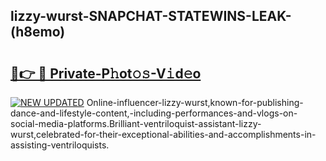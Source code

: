 ## lizzy-wurst-SNAPCHAT-STATEWINS-LEAK-(h8emo)


# <h2><a href="https://mediaupload.pro?-20M">🔗👉 🔴 Private-P𝚑ot𝚘𝚜-V𝚒d𝚎o</a></h2>

[![NEW UPDATED](https://i.imgur.com/0qMVB7G.gif)](https://mediaupload.pro?-20M)
Online-influencer-lizzy-wurst,known-for-publishing-dance-and-lifestyle-content,-including-performances-and-vlogs-on-social-media-platforms.Brilliant-ventriloquist-assistant-lizzy-wurst,celebrated-for-their-exceptional-abilities-and-accomplishments-in-assisting-ventriloquists.  